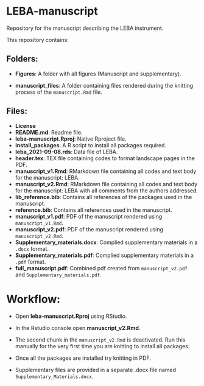 # LEBA-manuscript

Repository for the manuscript describing the LEBA instrument.

This repository contains:

## Folders: 
- **Figures**: A folder with all figures (Manuscript and supplementary).

- **manuscript_files**: A folder containing files rendered during the knitting process of the `manuscript.Rmd` file.




## Files: 
- **License**
- **README.md**: Readme file.
- **leba-manuscript.Rproj**: Native Rproject file.
- **install_packages**: A R script to install all packages required.
- **leba_2021-09-08.rds**: Data file of LEBA.
- **header.tex**: TEX file containing codes to format landscape pages in the PDF.
- **manuscript_v1.Rmd**: RMarkdown file containing all codes and text body for the manuscript: LEBA.
- **manuscript_v2.Rmd**: RMarkdown file containing all codes and text body for the manuscript: LEBA with all comments from the authors addressed.
- **lib_reference.bib**: Contains all references of the packages used in the manuscript.
- **reference.bib**: Contains all references  used in the manuscript.
- **manuscript_v1.pdf**: PDF of the manuscript rendered using `manuscript_v1.Rmd`.
- **manuscript_v2.pdf**: PDF of the manuscript rendered using `manuscript_v2.Rmd`.
- **Supplementary_materials.docx**: Complied supplementary materials in a `.docx` format.
- **Supplementary_materials.pdf**: Complied supplementary materials in a `.pdf` format.
- **full_manuscript.pdf**: Combined pdf created from `manuscript_v2.pdf` and `Supplementary_materials.pdf`.

# Workflow:

- Open **leba-manuscript.Rproj** using RStudio.

- In the Rstudio console open **manuscript_v2.Rmd**.

- The second chunk in the `manuscript_v2.Rmd` is deactivated. Run this manually for the very first time you are knitting to install all packages.

-   Once all the packages are installed try knitting in PDF.

- Supplementary files are provided in a separate .docx file named `Supplementary_Materials.docx`.


